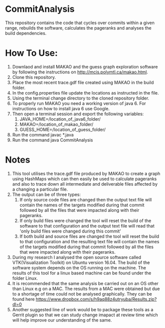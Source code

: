 # CommitAnalysis

This repository contains the code that cycles over commits within a given range, rebuilds the software, calculates the pageranks and analyses the build dependencies.

# How To Use:

1. Downlaod and install MAKAO and the guess graph exploration software by following the instructions on http://mcis.polymtl.ca/makao.html.
2. Clone this repository.
3. Place the most recent trace.gdf file created using MAKAO in the build folder.
4. In the config.properties file update the locations as instructed in the file.
5. Using the terminal change directory to the cloned repository folder.
6. To properly run MAKAO you need a working version of java 6. For instructions on how to install java 6 use Google.
7. Then open a terminal session and export the following variables:
    1. JAVA_HOME=/location_of_java6_folder/
    2. MAKAO=/location_of_makao_folder/
    3. GUESS_HOME=/location_of_guess_folder/
8. Run the command javac *.java
9. Run the command java CommitAnalysis

# Notes
1. This tool utilises the trace.gdf file produced by MAKAO to create a graph using HashMaps which can then easily be used to calculate pageranks and also to trace down all intermediate and deliverable files affected by a changing a particular file.
2. The output can be of three types: 
    1. If only source code files are changed then the output text file will contain the names of the targets modified during that commit followed by all the files that were impacted along with their pageranks.
    2. If only build files were changed the tool will reset the build of the software to that configuration and the output text file will read that 'only build files were changed during this commit'
    3. If both build and source files are changed the tool will reset the build to that configuration and the resulting text file will contain the names of the targets modified during that commit followed by all the files that were impacted along with their pageranks.
3. During my research I analysed the open source software called VTK(Visualization Toolkit) on Ubuntu version 16.04. The build of the software system depends on the OS running on the machine. The results of this tool for a linux based machine can be found under the folder Linux. 
4. It is recommended that the same analysis be carried out on an OS other than Linux e.g on a MAC. The results from a MAC were obtained but due to a shortage of time could not be analysed graphically. They can be found here 
https://www.dropbox.com/s/h9aq88z4utryuba/Results.zip?dl=0
5. Another suggested line of work would be to package these tools as a Gerrit plugin so that we can study change imapact at review time which will help improve our understanding of the same.
